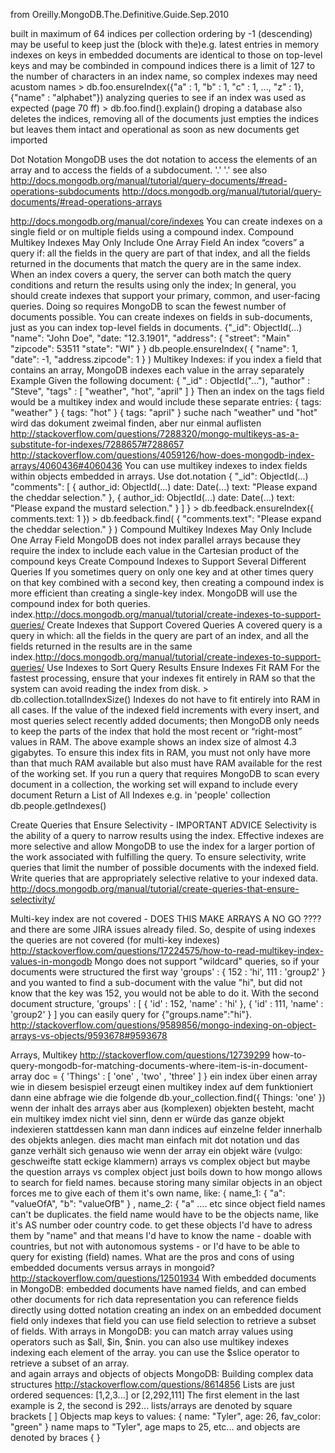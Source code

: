 ﻿from Oreilly.MongoDB.The.Definitive.Guide.Sep.2010

built in maximum of 64 indices per collection
ordering by -1 (descending) may be useful to keep just the (block with the)e.g.  latest entries in memory
indexes on keys in embedded documents are identical to those on top-level keys and may be combinded in compound indices
there is a limit of 127 to the number of characters in an index name, so complex indexes may need acustom names
	> db.foo.ensureIndex({"a" : 1, "b" : 1, "c" : 1, ..., "z" : 1}, {"name" : "alphabet"})
analyzing queries to see if an index was used as expected (page 70 ff)
	> db.foo.find().explain()
droping a database also deletes the indices, removing all of the documents just empties the indices but leaves them intact and operational as soon as new documents get imported

Dot Notation
	MongoDB uses the dot notation to access the elements of an array and to access the fields of a subdocument.
	'<array>.<index>'
	'<subdocument>.<field>'
	see also
	http://docs.mongodb.org/manual/tutorial/query-documents/#read-operations-subdocuments
	http://docs.mongodb.org/manual/tutorial/query-documents/#read-operations-arrays


http://docs.mongodb.org/manual/core/indexes
You can create indexes on a single field or on multiple fields using a compound index.
Compound Multikey Indexes May Only Include One Array Field
An index “covers” a query if:
	all the fields in the query are part of that index, and
	all the fields returned in the documents that match the query are in the same index.
	When an index covers a query, the server can both match the query conditions and return the results using only the index;
In general, you should create indexes that support your primary, common, and user-facing queries. Doing so requires MongoDB to scan the fewest number of documents possible.
You can create indexes on fields in sub-documents, just as you can index top-level fields in documents. 
	{"_id": ObjectId(...)
 		"name": "John Doe",
 		"date: "12.3.1901",
 		"address": {
 	       "street": "Main"
 	       "zipcode": 53511
 	       "state": "WI"
        }
	}
	db.people.ensureIndex( { "name": 1, "date": -1, "address.zipcode": 1 } )
Multikey Indexes: if you index a field that contains an array, MongoDB indexes each value in the array separately
	Example Given the following document:
		{ "_id" : ObjectId("..."),
		  "author" : "Steve",
		  "tags" : [ "weather", "hot", "april" ] }
	Then an index on the tags field would be a multikey index and would include these separate entries:
		{ tags: "weather" }
		{ tags: "hot" }
		{ tags: "april" }
	suche nach "weather" und "hot" wird das dokument zweimal finden, aber nur einmal auflisten
	http://stackoverflow.com/questions/7288320/mongo-multikeys-as-a-substitute-for-indexes/7288657#7288657
	http://stackoverflow.com/questions/4059126/how-does-mongodb-index-arrays/4060436#4060436
You can use multikey indexes to index fields within objects embedded in arrays. Use dot.notation
	{	"_id": ObjectId(...)
 		"comments": [
    		{ 	author_id: ObjectId(...)
      			date: Date(...)
      			text: "Please expand the cheddar selection." },
    		{ 	author_id: ObjectId(...)
      			date: Date(...)
     			 text: "Please expand the mustard selection." }
     	]
	}
	> db.feedback.ensureIndex({ comments.text: 1 })
	> db.feedback.find( { "comments.text": "Please expand the cheddar selection." } )
Compound Multikey Indexes May Only Include One Array Field
	MongoDB does not index parallel arrays because they require the index to include each value in the Cartesian product of the compound keys
Create Compound Indexes to Support Several Different Queries
	If you sometimes query on only one key and at other times query on that key combined with a second key, then creating a compound index is more efficient than creating a single-key index. MongoDB will use the compound index for both queries.
	index.http://docs.mongodb.org/manual/tutorial/create-indexes-to-support-queries/
Create Indexes that Support Covered Queries
	A covered query is a query in which: 
		all the fields in the query are part of an index, and
		all the fields returned in the results are in the same
	index.http://docs.mongodb.org/manual/tutorial/create-indexes-to-support-queries/
Use Indexes to Sort Query Results
Ensure Indexes Fit RAM
	For the fastest processing, ensure that your indexes fit entirely in RAM so that the system can avoid reading the index from disk.
	> db.collection.totalIndexSize()
	Indexes do not have to fit entirely into RAM in all cases. If the value of the indexed field increments with every insert, and most queries select recently added documents; then MongoDB only needs to keep the parts of the index that hold the most recent or “right-most” values in RAM.
	The above example shows an index size of almost 4.3 gigabytes. To ensure this index fits in RAM, you must not only have more than that much RAM available but also must have RAM available for the rest of the working set.
	If you run a query that requires MongoDB to scan every document in a collection, the working set will expand to include every document
Return a List of All Indexes e.g. in 'people' collection
	db.people.getIndexes()
	
Create Queries that Ensure Selectivity - IMPORTANT ADVICE
	Selectivity is the ability of a query to narrow results using the index. Effective indexes are more selective and allow MongoDB to use the index for a larger portion of the work associated with fulfilling the query.
	To ensure selectivity, write queries that limit the number of possible documents with the indexed field. Write queries that are appropriately selective relative to your indexed data.
	http://docs.mongodb.org/manual/tutorial/create-queries-that-ensure-selectivity/
	
Multi-key index are not covered -  DOES THIS MAKE ARRAYS A NO GO ????
	and there are some JIRA issues already filed. So, despite of using indexes the queries are not covered (for multi-key indexes)
	http://stackoverflow.com/questions/17224575/how-to-read-multikey-index-values-in-mongodb
Mongo does not support "wildcard" queries, 
	so if your documents were structured the first way 
		'groups' : {
   			152 : 'hi',
   			111 : 'group2'
		}
	and you wanted to find a sub-document with the value "hi", but did not know that the key was 152, you would not be able to do it. With the second document structure, 
		'groups' : [
   			{ 'id' : 152, 'name' : 'hi' },
   			{ 'id' : 111, 'name' : 'group2' }
		]
	you can easily query for {"groups.name":"hi"}.
	http://stackoverflow.com/questions/9589856/mongo-indexing-on-object-arrays-vs-objects/9593678#9593678
	

Arrays, Multikey
	http://stackoverflow.com/questions/12739299
	how-to-query-mongodb-for-matching-documents-where-item-is-in-document-array
		doc = { 'Things' : [ 'one' , 'two' , 'three' ] }
	ein index über einen array wie in diesem besispiel erzeugt einen multikey index
	auf dem funktioniert dann eine abfrage wie die folgende
		db.your_collection.find({ Things: 'one' })
	wenn der inhalt des arrays aber aus (komplexen) objekten besteht, macht ein multikey imdex nicht viel sinn, denn er würde das ganze objekt indexieren
	stattdessen kann man dann indices auf einzelne felder innerhalb des objekts anlegen.
	dies macht man einfach mit dot notation und das ganze verhält sich genauso wie wenn der array ein objekt wäre (vulgo: geschweifte statt eckige klammern)
arrays vs complex object
	but maybe the question arrays vs complex object	just boils down to how mongo allows to search for field names. because storing many similar objects in an object forces me to give each of them it's own name, like:
		{
			name_1: {
				"a": "valueOfA",
				"b": "valueOfB"
			} ,
			name_2: {
				"a" .... etc
	since object field names can't be duplicates.
	the field name would have to be the objects name, like it's AS number oder country code. to get these objects I'd have to adress them by "name" and that means I'd have to know the name - doable with countries, but not with autonomous systems - or I'd have to be able to query for existing (field) names.
What are the pros and cons of using embedded documents versus arrays in mongoid?
	http://stackoverflow.com/questions/12501934
	With embedded documents in MongoDB:
		embedded documents have named fields, and can embed other documents for rich data representation
		you can reference fields directly using dotted notation
		creating an index on an embedded document field only indexes that field
		you can use field selection to retrieve a subset of fields.
	With arrays in MongoDB:
		you can match array values using operators such as $all, $in, $nin.
		you can also use multikey indexes indexing each element of the array.
		you can use the $slice operator to retrieve a subset of an array.	
and again arrays and objects of objects
	MongoDB: Building complex data structures
	http://stackoverflow.com/questions/8614856
	Lists are just ordered sequences: [1,2,3...] or [2,292,111]
	The first element in the last example is 2, the second is 292... 
	lists/arrays are denoted by square brackets [ ]
	Objects map keys to values: { name: "Tyler", age: 26, fav_color: "green" }
	name maps to "Tyler", age maps to 25, etc... and objects are denoted by braces { }





